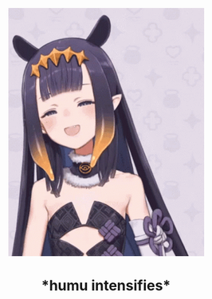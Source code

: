<p align="center">
    <img src="humu.gif"></br>
    <h1 align="center">*humu intensifies*</hi>
</p>
